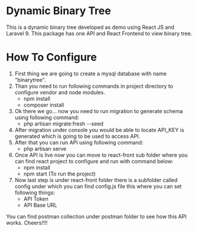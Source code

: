 # Dynamic Binary Tree
This is a dynamic binary tree developed as demo using React JS and Laravel 9. This package has one API and React Frontend to view binary tree.

# How To Configure
1) First thing we are going to create a mysql database with name "binarytree".
2) Than you need to run following commands in project directory to configure vendor and node modules.
   - npm install
   - composer install
3) Ok there we go... now you need to run migration to generate schema using following command:
   - php artisan migrate:fresh --seed
4) After migration under console you would be able to locate API_KEY is generated which is going to be used to access API.
5) After that you can run API using following command:
   - php artisan serve
6) Once API is live now you can move to react-front sub folder where you can find react project to configure and run with command below:
   - npm install
   - npm start (To run the project)
7) Now last step is under react-front folder there is a subfolder called config under which you can find config.js file this where you can set following things:
   - API Token
   - API Base URL


You can find postman collection under postman folder to see how this API works. Cheers!!!!
